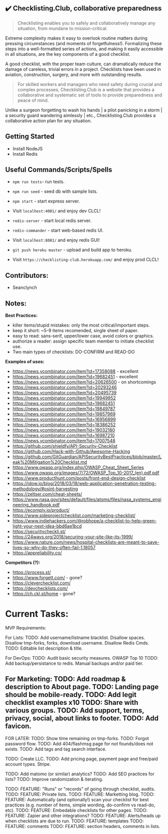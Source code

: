 ## :heavy_check_mark: Checklisting.Club, collaborative preparedness

> Checklisting enables you to safely and collaboratively manage any situation, from mundane to mission-critical.

Extreme complexity makes it easy to overlook routine matters during pressing circumstances (and moments of forgetfulness!). Formalizing these steps into a well-formatted series of actions, and making it easily accessible in all situations, are the key components of a good checklist.

A good checklist, with the proper team culture, can dramatically reduce the damage of careless, trivial errors in a project. Checklists have been used in aviation, construction, surgery, and more with outstanding results.

> For skilled workers and managers who need safety during crucial and complex processes, Checklisting.Club is a website that provides a collaborative and systematic set of tools to provide preparedness and peace of mind.

Unlike a surgeon forgetting to wash his hands | a pilot panicking in a storm | a security guard wandering aimlessly | etc., Checklisting.Club provides a collaborative action plan for any situation. 


## Getting Started

* Install NodeJS
* Install Redis


## Useful Commands/Scripts/Spells

* `npm run tests`- run tests. 
* `npm run seed` - seed db with sample lists. 
* `npm start`    - start express server.
* Visit `localhost:4001/` and enjoy dev CLCL!

* `redis-server`    - start local redis server.
* `redis-commander` - start web-based redis UI.
* Visit `localhost:8081/` and enjoy redis GUI!

* `git push heroku master` - upload and build app to heroku.
* Visit `https://checklisting-club.herokuapp.com/` and enjoy prod CLCL!


## Contributors:

* Seanclynch


## Notes:

__Best Practices:__
* killer items/stupid mistakes: only the most critical/important steps.
* keep it short: ~5-9 items recomended, single sheet of paper.
* easy to read: sans-serif, upper/lower case, avoid colors or graphics.
* authorize a reader: assign specific team member to initiate checklist use.
* Two main types of checklists: DO-CONFIRM and READ-DO


__Examples of uses:__
* https://news.ycombinator.com/item?id=17358088 - excellent
* https://news.ycombinator.com/item?id=19682451 - excellent
* https://news.ycombinator.com/item?id=20626500 - on shortcomings
* https://news.ycombinator.com/item?id=20293246
* https://news.ycombinator.com/item?id=20495739
* https://news.ycombinator.com/item?id=19949952
* https://news.ycombinator.com/item?id=19682451
* https://news.ycombinator.com/item?id=19849787
* https://news.ycombinator.com/item?id=19857969
* https://news.ycombinator.com/item?id=16956899
* https://news.ycombinator.com/item?id=18386252
* https://news.ycombinator.com/item?id=19032180
* https://news.ycombinator.com/item?id=16987210
* https://news.ycombinator.com/item?id=17007548
* https://github.com/shieldfy/API-Security-Checklist
* https://github.com/Hack-with-Github/Awesome-Hacking
* https://github.com/GitGuardian/APISecurityBestPractices/blob/master/Leak%20Mitigation%20Checklist.md
* https://www.owasp.org/index.php/OWASP_Cheat_Sheet_Series
* https://www.owasp.org/images/7/72/OWASP_Top_10-2017_(en).pdf.pdf
* https://www.producthunt.com/posts/front-end-design-checklist
* https://jdow.io/blog/2018/03/18/web-application-penetration-testing-methodology/#osint-harvesting
* https://zeltser.com/cheat-sheets/
* https://www.nasa.gov/sites/default/files/atoms/files/nasa_systems_engineering_handbook.pdf
* https://ecomply.io/product/
* https://www.sideprojectchecklist.com/marketing-checklist/
* https://www.indiehackers.com/@robhope/a-checklist-to-help-green-light-your-next-idea-bbd6ae1bcd
* https://securitycheckli.st/
* https://24ways.org/2018/securing-your-site-like-its-1999/
* https://www.nature.com/news/hospital-checklists-are-meant-to-save-lives-so-why-do-they-often-fail-1.18057 
* https://appreliability.co/


__Competitors (?):__
* https://process.st/
* https://www.forgett.com/ - gone?
* https://cleverchecklist.com/
* https://devchecklists.com/
* https://ch.ckl.st/home - gone?


# Current Tasks: 

MVP Requirements:

For Lists:
TODO: Add username/listname blacklist. Disallow spaces. Disallow tmp-forks, forks, download username. Disallow Redis Cmds.
TODO: Editable list description & title.

For DevOps:
TODO: Audit basic security measures. OWASP Top 10
TODO: Add backup/persistance to redis. Manual backups and/or paid tier.

For Marketing:
TODO: Add roadmap & description to About page. 
TODO: Landing page should be mobile-ready.
TODO: Add legit checklist examples x10
TODO: Share with various groups.
TODO: Add support, terms, privacy, social, about links to footer.
TODO: Add favicon.
---

FOR LATER:
TODO: Show time remaining on tmp-forks.
TODO: Forgot password flow.
TODO: Add 404/flashmsg page for not founds/does not exists.
TODO: Add tags and tag search interface.


TODO: Create LLC.
TODO: Add pricing page, payment page and free/paid account types. Stripe.

TODO: Add matomo (or similar) analytics?
TODO: Add SEO practices for lists?
TODO: Improve randomization & iterating.

TODO: FEATURE: "Runs" or "records" of going through checklist, audits.
TODO: FEATURE: Private lists.
TODO: FEATURE: Marketting blog. 
TODO: FEATURE: Automatically (and optionally!) scan your checklist for best practices (e.g. number of items, simple wording, do-confirm vs read-do, etc).
TODO: FEATURE: Embedable checklists for other pages. 
TODO: FEATURE: Zapier and other integrations?
TODO: FEATURE: Alerts/heads up when checklists are due to run.
TODO: FEATURE: templates
TODO: FEATURE: comments
TODO: FEATURE: section headers, comments in lists. 